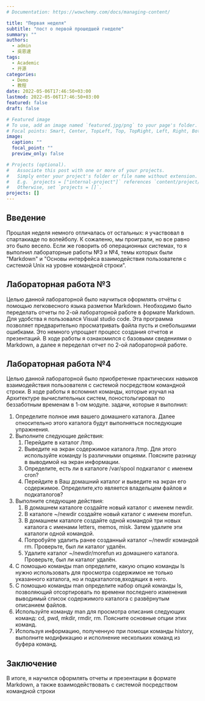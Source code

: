 ```yaml
---
# Documentation: https://wowchemy.com/docs/managing-content/

title: "Первая неделя"
subtitle: "пост о первой прошедшей гнеделе"
summary: ""
authors: 
  - admin
  - 吳恩達
tags:
  - Academic
  - 开源
categories:
  - Demo
  - 教程
date: 2022-05-06T17:46:50+03:00
lastmod: 2022-05-06T17:46:50+03:00
featured: false
draft: false

# Featured image
# To use, add an image named `featured.jpg/png` to your page's folder.
# Focal points: Smart, Center, TopLeft, Top, TopRight, Left, Right, BottomLeft, Bottom, BottomRight.
image:
  caption: ""
  focal_point: ""
  preview_only: false

# Projects (optional).
#   Associate this post with one or more of your projects.
#   Simply enter your project's folder or file name without extension.
#   E.g. `projects = ["internal-project"]` references `content/project/deep-learning/index.md`.
#   Otherwise, set `projects = []`.
projects: []
---
```


## Введение

Прошлая неделя немного отличалась от остальных: я участвовал в спартакиаде по волейболу. К сожаленю, мы проиграли, но все равно это было весело. Если же говорить об операционных системах, то я выполнил лабораторные работы №3 и №4, темы которых были "Markdown" и "Основы интерфейса взаимодействия пользователя с системой Unix на уровне командной строки".

## Лабораторная работа №3

Целью данной лабораторной было научиться оформлять отчёты с помощью легковесного языка разметки Markdown. Необходимо было переделать отчеты по 2-ой лабораторной работе в формате Markdown. Для удобства я пользовался Visual studio code. Эта программа позволяет предварительно просматривать файла пусть и снебольшими ошибками. Это немного упрощает процесс создания отчетов и презентаций. 
В ходе работы я ознакомился с базовыми сведениями о Markdown, а далее я переделал отчет по 2-ой лабораторной работе.

## Лабораторная работа №4

Целью данной лабораторной было приобретение практических навыков взаимодействия пользователя с системой посредством командной строки. В ходе работы я вспомнил команды, которые изучал на Архитектуре вычислительных систем, поностольгировал по беззаботным временам в 1-ом модуле. задачи, которые я выполнил:

1. Определите полное имя вашего домашнего каталога. Далее относительно этого каталога будут выполняться последующие упражнения.
2. Выполните следующие действия:
    1. Перейдите в каталог /tmp.
    2. Выведите на экран содержимое каталога /tmp. Для этого используйте команду ls
    различными опциями. Поясните разницу в выводимой на экран информации.
    3. Определите, есть ли в каталоге /var/spool подкаталог с именем cron?
    4. Перейдите в Ваш домашний каталог и выведите на экран его содержимое. Определите,кто является владельцем файлов и подкаталогов?
3. Выполните следующие действия:
    1. В домашнем каталоге создайте новый каталог с именем newdir.
    2. В каталоге ~/newdir создайте новый каталог с именем morefun.
    3. В домашнем каталоге создайте одной командой три новых каталога с именами
    letters, memos, misk. Затем удалите эти каталоги одной командой.
    4. Попробуйте удалить ранее созданный каталог ~/newdir командой rm. Проверьте,
    был ли каталог удалён.
    5. Удалите каталог ~/newdir/morefun из домашнего каталога. Проверьте, был ли
каталог удалён.
4. С помощью команды man определите, какую опцию команды ls нужно использовать для просмотра содержимое не только указанного каталога, но и подкаталогов,входящих в него.
5. С помощью команды man определите набор опций команды ls, позволяющий отсортировать по времени последнего изменения выводимый список содержимого каталога
с развёрнутым описанием файлов.
6. Используйте команду man для просмотра описания следующих команд: cd, pwd, mkdir,
rmdir, rm. Поясните основные опции этих команд.
7. Используя информацию, полученную при помощи команды history, выполните модификацию и исполнение нескольких команд из буфера команд.

## Заключение

В итоге, я научился оформлять отчеты и презентации в формате Markdown, а также взаимодействовать с системой посредством командной строки
